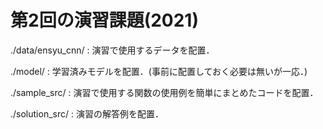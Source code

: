# 第2回の演習課題(2021)

./data/ensyu_cnn/ : 演習で使用するデータを配置．

./model/ : 学習済みモデルを配置．(事前に配置しておく必要は無いが一応．)

./sample_src/ : 演習で使用する関数の使用例を簡単にまとめたコードを配置．

./solution_src/ : 演習の解答例を配置．